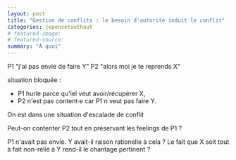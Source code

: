 ```yaml
---
layout: post
title: "Gestion de conflits : le besoin d'autorité induit le conflit"
categories: jepensetouthaut
# featured-image: 
# featured-source: 
summary: "À quoi"
---
```

P1 "j'ai pas envie de faire Y"
P2 "alors moi je te reprends X"

situation bloquée :
- P1 hurle parce qu'iel veut avoir/récupérer X, 
- P2 n'est pas content·e car P1 n veut pas faire Y.

On est dans une situation d'escalade de conflit

Peut-on contenter P2 tout en préservant les feelings de P1 ?

P1 n'avait pas envie. Y avait-il raison rationelle à cela ?
Le fait que X soit tout à fait non-rélié à Y rend-il le chantage pertinent ?


